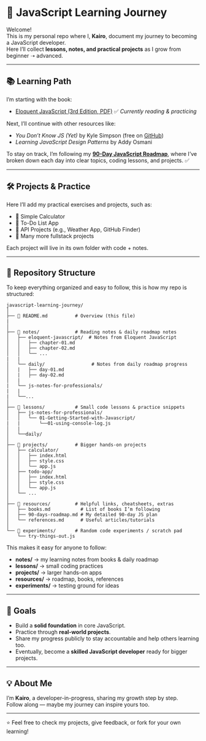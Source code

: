 # 🚀 JavaScript Learning Journey

Welcome!  
This is my personal repo where I, **Kairo**, document my journey to becoming a JavaScript developer.  
Here I’ll collect **lessons, notes, and practical projects** as I grow from beginner ➝ advanced.

---

## 📚 Learning Path

I’m starting with the book:  
- [Eloquent JavaScript (3rd Edition, PDF)](https://eloquentjavascript.net/Eloquent_JavaScript.pdf) ✅ *Currently reading & practicing*

Next, I’ll continue with other resources like:  
- *You Don’t Know JS (Yet)* by Kyle Simpson (free on [GitHub](https://github.com/getify/You-Dont-Know-JS))  
- *Learning JavaScript Design Patterns* by Addy Osmani  

To stay on track, I’m following my **[90-Day JavaScript Roadmap](resources/90-days-roadmap.md)**, where I’ve broken down each day into clear topics, coding lessons, and projects. ✅  

---

## 🛠️ Projects & Practice

Here I’ll add my practical exercises and projects, such as:  
- 🔹 Simple Calculator  
- 🔹 To-Do List App  
- 🔹 API Projects (e.g., Weather App, GitHub Finder)  
- 🔹 Many more fullstack projects  

Each project will live in its own folder with code + notes.

---

## 📂 Repository Structure

To keep everything organized and easy to follow, this is how my repo is structured:

```Repository Structure
javascript-learning-journey/
│
├── 📄 README.md          # Overview (this file)
|
│
├── 📂 notes/             # Reading notes & daily roadmap notes
│   ├── eloquent-javascript/  # Notes from Eloquent JavaScript
│   │   ├── chapter-01.md
│   │   ├── chapter-02.md
│   │   └── ...
|   |
│   └── daily/                 # Notes from daily roadmap progress
│   |   ├── day-01.md
│   |   ├── day-02.md
│   | 
|   └── js-notes-for-professionals/
|   |
|   └──...
│
├── 📂 lessons/           # Small code lessons & practice snippets
│   ├── js-notes-for-professionals/
│   │   └── 01-Getting-Started-with-Javascript/
|   |       └──01-using-console-log.js   
│   |
│   └──daily/
│
├── 📂 projects/          # Bigger hands-on projects
│   ├── calculator/
│   │   ├── index.html
│   │   ├── style.css
│   │   └── app.js
│   ├── todo-app/
│   │   ├── index.html
│   │   ├── style.css
│   │   └── app.js
│   └── ...
│
├── 📂 resources/         # Helpful links, cheatsheets, extras
│   ├── books.md           # List of books I’m following
│   ├── 90-days-roadmap.md # My detailed 90-day JS plan
│   └── references.md      # Useful articles/tutorials
│
└── 📂 experiments/       # Random code experiments / scratch pad
    └── try-things-out.js
```

This makes it easy for anyone to follow:  
- **notes/** → my learning notes from books & daily roadmap  
- **lessons/** → small coding practices  
- **projects/** → larger hands-on apps  
- **resources/** → roadmap, books, references  
- **experiments/** → testing ground for ideas  

---

## 🎯 Goals

- Build a **solid foundation** in core JavaScript.  
- Practice through **real-world projects**.  
- Share my progress publicly to stay accountable and help others learning too.  
- Eventually, become a **skilled JavaScript developer** ready for bigger projects.

---

## 💡 About Me

I’m **Kairo**, a developer-in-progress, sharing my growth step by step.  
Follow along — maybe my journey can inspire yours too.  

---

⭐ Feel free to check my projects, give feedback, or fork for your own learning!
